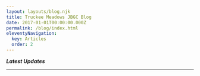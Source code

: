 ```yaml
---
layout: layouts/blog.njk
title: Truckee Meadows JBGC Blog
date: 2017-01-01T00:00:00.000Z
permalink: /blog/index.html
eleventyNavigation:
  key: Articles
  order: 2
---
```

***Latest  Updates***

<hr />